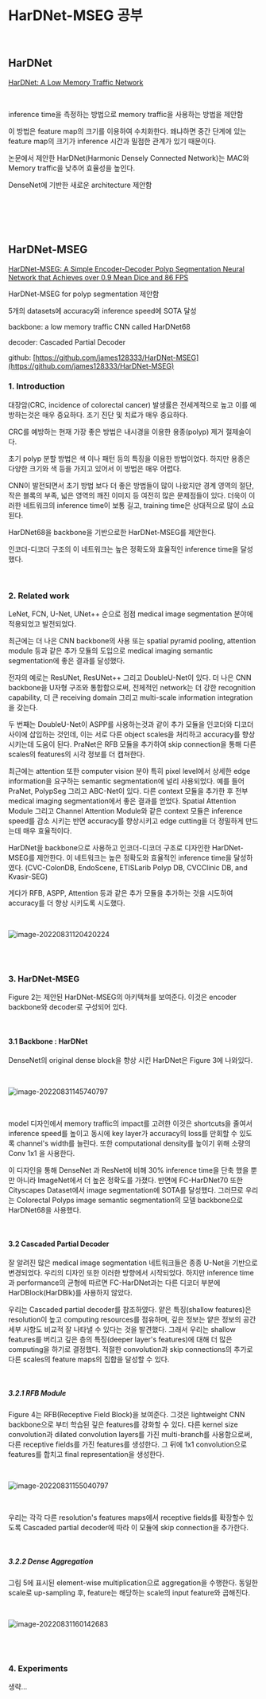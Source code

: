 # HarDNet-MSEG 공부

<br/>

## HarDNet

[HarDNet: A Low Memory Traffic Network](https://arxiv.org/abs/1909.00948)



<br/>

inference time을 측정하는 방법으로 memory traffic을 사용하는 방법을 제안함

이 방법은 feature map의 크기를 이용하여 수치화한다. 왜냐하면 중간 단계에 있는 feature map의 크기가 inference 시간과 밀점한 관계가 있기 때문이다.



논문에서 제안한 HarDNet(Harmonic Densely Connected Network)는 MAC와 Memory traffic을 낮추어 효율성을 높인다.



DenseNet에 기반한 새로운 architecture 제안함



















<br/><br/>

<br/>

## HarDNet-MSEG

[HarDNet-MSEG: A Simple Encoder-Decoder Polyp Segmentation Neural Network that Achieves over 0.9 Mean Dice and 86 FPS](https://arxiv.org/abs/2101.07172)



HarDNet-MSEG for polyp segmentation 제안함

5개의 datasets에 accuracy와 inference speed에 SOTA 달성



backbone: a low memory traffic CNN called HarDNet68

decoder: Cascaded Partial Decoder



github: [https://github.com/james128333/HarDNet-MSEG](https://github.com/james128333/HarDNet-MSEG)



### 1. Introduction



대장암(CRC, incidence of colorectal cancer)  발생률은 전세계적으로 높고 이를 예방하는것은 매우 중요하다.  조기 진단 및 치료가 매우 중요하다.



CRC를 예방하는 현재 가장 좋은 방법은 내시경을 이용한 용종(polyp) 제거 절제술이다.

초기 polyp 분할 방법은 색 이나 패턴 등의 특징을 이용한 방법이었다. 하지만 용종은 다양한 크기와 색 등을 가지고 있어서 이 방법은 매우 어렵다.



CNN이 발전되면서 초기 방법 보다 더 좋은 방법들이 많이 나왔지만 경계 영역의 절단, 작은 블록의 부족, 넓은 영역의 깨진 이미지 등 여전히 많은 문제점들이 있다. 더욱이 이러한 네트워크의 inference time이 보통 길고, training time은 상대적으로 많이 소요된다.



HarDNet68을 backbone을 기반으로한 HarDNet-MSEG를 제안한다.

인코더-디코더 구조의 이 네트워크는 높은 정확도와 효율적인 inference time을 달성했다.



<br/>

### 2. Related work



LeNet, FCN, U-Net, UNet++ 순으로 점점 medical image segmentation 분야에 적용되었고 발전되었다.



최근에는 더 나은 CNN backbone의 사용 또는 spatial pyramid pooling, attention module 등과 같은 추가 모듈의 도입으로 medical imaging semantic segmentation에 좋은 결과를 달성했다.

전자의 예로는 ResUNet, ResUNet++ 그리고 DoubleU-Net이 있다.  더 나은 CNN backbone을 U자형 구조와 통합함으로써, 전체적인 network는 더 강한 recognition capability, 더 큰 receiving domain 그리고 multi-scale information integration을 갖는다.

두 번째는 DoubleU-Net이 ASPP를 사용하는것과 같이 추가 모듈을 인코더와 디코더 사이에 삽입하는 것인데, 이는 서로 다른 object scales을 처리하고 accuracy를 향상시키는데 도움이 된다. PraNet은 RFB 모듈을 추가하여 skip connection을 통해 다른 scales의 features의 시각 정보를 더 캡쳐한다.

최근에는 attention 또한 computer vision 분야 특히 pixel level에서 상세한 edge information을 요구하는 semantic segmentation에 널리 사용되었다. 예를 들어 PraNet, PolypSeg 그리고 ABC-Net이 있다. 다른 context 모듈을 추가한 후 전부 medical imaging segmentation에서 좋은 결과를 얻었다. Spatial Attention Module 그리고 Channel Attention Module와 같은 context 모듈은 inference speed를 감소 시키는 반면 accuracy를 향상시키고 edge cutting을 더 정밀하게 만드는데 매우 효율적이다.



HarDNet을 backbone으로 사용하고 인코더-디코더 구조로 디자인한 HarDNet-MSEG를 제안한다. 이 네트워크는 높은 정확도와 효율적인 inference time을 달성하였다.  (CVC-ColonDB, EndoScene, ETISLarib Polyp DB, CVCClinic DB, and Kvasir-SEG) 

게다가 RFB, ASPP, Attention 등과 같은 추가 모듈을 추가하는 것을 시도하여 accuracy를 더 향상 시키도록 시도했다.



<br/>



![image-20220831120420224](./img/hardnet_mseg_figure2.png)



<br/>



<br/>

### 3. HarDNet-MSEG



Figure 2는 제안된 HarDNet-MSEG의 아키텍쳐를 보여준다. 이것은 encoder backbone와 decoder로 구성되어 있다.



<br/>

#### 3.1 Backbone : HarDNet



DenseNet의 original dense block을 향상 시킨 HarDNet은 Figure 3에 나와있다.



<br/>

![image-20220831145740797](./img/hardnet_mseg_figure3.png)

<br/>



model 디자인에서 memory traffic의 impact를 고려한 이것은 shortcuts을 줄여서 inference speed를 높이고 동시에 key layer가 accuracy의 loss를 만회할 수 있도록 channel's width를 늘린다. 또한 computational density를 높이기 위해 소량의 Conv 1x1 을 사용한다.

 이 디자인을 통해 DenseNet 과 ResNet에 비해 30% inference time을 단축 했을 뿐만 아니라 ImageNet에서 더 높은 정확도를 가졌다. 반면에 FC-HarDNet70 또한 Cityscapes Dataset에서 image segmentation에 SOTA를 달성했다. 그러므로 우리는 Colorectal Polyps image semantic segmentation의 모델 backbone으로 HarDNet68을 사용했다.



<br/>

#### 3.2 Cascaded Partial Decoder



잘 알려진 많은 medical image segmentation 네트워크들은 종종 U-Net을 기반으로 변경되었다. 우리의 디자인 또한 이러한 방향에서 시작되었다. 하지만 inference time과 performance의 균형에 따르면 FC-HarDNet과는 다른 디코더 부분에 HarDBlock(HarDBlk)를 사용하지 않았다.

우리는 Cascaded partial decoder를 참조하였다. 얕은 특징(shallow features)은 resolution이 높고 computing resources를 점유하며, 깊은 정보는 얕은 정보의 공간 세부 사항도 비교적 잘 나타낼 수 있다는 것을 발견했다. 그래서 우리는 shallow features를 버리고 깊은 층의 특징(deeper layer's features)에 대해 더 많은 computing을 하기로 결정했다. 적절한 convolution과 skip connections의 추가로 다른 scales의 feature maps의 집합을 달성할 수 있다.



<br/>

##### 3.2.1 RFB Module



Figure 4는 RFB(Receptive Field Block)을 보여준다. 그것은 lightweight CNN backbone으로 부터 학습된 깊은 features를 강화할 수 있다. 다른 kernel size convolution과 dilated convolution layers를 가진 multi-branch를 사용함으로써, 다른 receptive fields를 가진 features를 생성한다. 그 뒤에 1x1 convolution으로 features를 합치고 final representation을 생성한다.



<br/>

![image-20220831155040797](./img/hardnet_mseg_figure4.png)

<br/>

우리는 각각 다른 resolution's features maps에서 receptive fields를 확장할수 있도록 Cascaded partial decoder에 따라 이 모듈에 skip connection을 추가한다.



<br/>

##### 3.2.2 Dense Aggregation



그림 5에 표시된 element-wise multiplication으로 aggregation을 수행한다. 동일한 scale로 up-sampling 후, feature는 해당하는 scale의 input feature와 곱해진다.



<br/>

![image-20220831160142683](./img/hardnet_mseg_figure5.png)

<br/>





<br/>

### 4. Experiments



생략...









